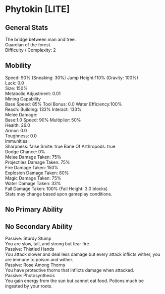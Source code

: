 # Phytokin [LITE]

## General Stats

The bridge between man and tree.  
Guardian of the forest.  
Difficulty / Complexity: 2  

## Mobility

Speed: 90% (Sneaking: 30%) Jump Height:110% (Gravity: 100%)  
Luck: 0.0  
Size: 150%  
Metabolic Adjustment: 0.01  
Mining Capability  
Base Speed: 85% Tool Bonus: 0.0 Water Efficiency:100%  
Reach: Building: 133% Interact: 133%  
Melee Damage:  
Base:1.0 Speed: 90% Multiplier: 50%  
Health: 26.0  
Armor: 0.0  
Toughness: 0.0  
Immunities:  
Sharpness: false Smite: true Bane Of Arthropods: true  
Dodge Chance: 0%  
Melee Damage Taken: 75%  
Projectiles Damage Taken: 75%  
Fire Damage Taken: 150%  
Explosion Damage Taken: 80%  
Magic Damage Taken: 75%  
Water Damage Taken: 33%  
Fall Damage Taken: 100% (Fall Height: 3.0 blocks)  
Stats may change based upon gameplay conditions.  

## No Primary Ability

## No Secondary Ability

Passive: Sturdy Stump  
You are slow, tall, and strong but fear fire.  
Passive: Thistled Hands  
You attack slower and deal less damage but every attack inflicts wither, you are immune to poison and wither.  
Passive: Rose Among Thorns  
You have protective thorns that inflicts damage when attacked.  
Passive: Photosynthesis  
You gain energy from the sun but cannot eat food. Potions much be ingested by your roots.  
